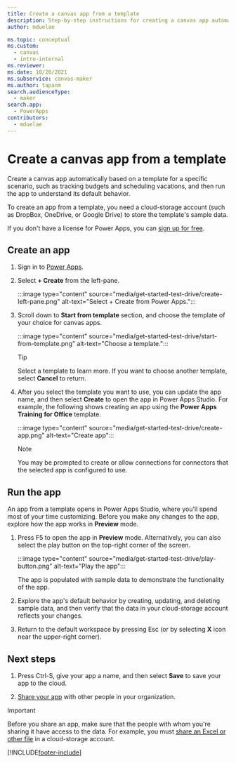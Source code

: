 ```yaml
---
title: Create a canvas app from a template
description: Step-by-step instructions for creating a canvas app automatically based on a Power Apps template.
author: mduelae

ms.topic: conceptual
ms.custom: 
  - canvas
  - intro-internal
ms.reviewer: 
ms.date: 10/20/2021
ms.subservice: canvas-maker
ms.author: tapanm
search.audienceType: 
  - maker
search.app: 
  - PowerApps
contributors:
  - mduelae
---
```


# Create a canvas app from a template

Create a canvas app automatically based on a template for a specific scenario, such as tracking budgets and scheduling vacations, and then run the app to understand its default behavior.

To create an app from a template, you need a cloud-storage account (such as DropBox, OneDrive, or Google Drive) to store the template's sample data.

If you don't have a license for Power Apps, you can [sign up for free](../signup-for-powerapps.md).

## Create an app

1. Sign in to [Power Apps](https://make.powerapps.com).

1. Select **+ Create** from the left-pane.

    :::image type="content" source="media/get-started-test-drive/create-left-pane.png" alt-text="Select + Create from Power Apps.":::

1. Scroll down to **Start from template** section, and choose the template of your choice for canvas apps.

    :::image type="content" source="media/get-started-test-drive/start-from-template.png" alt-text="Choose a template.":::

    > [!TIP]
    > Select a template to learn more. If you want to choose another template, select **Cancel** to return.

1. After you select the template you want to use, you can update the app name, and then select **Create** to open the app in Power Apps Studio. For example, the following shows creating an app using the **Power Apps Training for Office** template.

    :::image type="content" source="media/get-started-test-drive/create-app.png" alt-text="Create app":::

    > [!NOTE]
    > You may be prompted to create or allow connections for connectors that the selected app is configured to use.

## Run the app

An app from a template opens in Power Apps Studio, where you'll spend most of your time customizing. Before you make any changes to the app, explore how the app works in **Preview** mode.

1. Press F5 to open the app in **Preview** mode. Alternatively, you can also select the play button on the top-right corner of the screen.

    :::image type="content" source="media/get-started-test-drive/play-button.png" alt-text="Play the app":::

    The app is populated with sample data to demonstrate the functionality of the app.

1. Explore the app's default behavior by creating, updating, and deleting sample data, and then verify that the data in your cloud-storage account reflects your changes.

1. Return to the default workspace by pressing Esc (or by selecting **X** icon near the upper-right corner).

## Next steps

1. Press Ctrl-S, give your app a name, and then select **Save** to save your app to the cloud.

1. [Share your app](share-app.md) with other people in your organization.

> [!IMPORTANT]
> Before you share an app, make sure that the people with whom you're sharing it have access to the data. For example, you must [share an Excel or other file](share-app-data.md) in a cloud-storage account.

[!INCLUDE[footer-include](../../includes/footer-banner.md)]